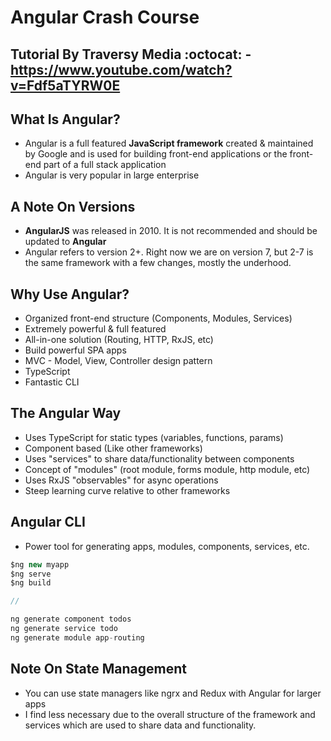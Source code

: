 # Angular Crash Course

## Tutorial By Traversy Media :octocat: - https://www.youtube.com/watch?v=Fdf5aTYRW0E

## What Is Angular?
 - Angular is a full featured  __JavaScript framework__ created & maintained by Google and is used for building front-end applications or the front-end part of a full stack application
 - Angular is very popular in large enterprise

## A Note On Versions
 - **AngularJS** was released in 2010. It is not recommended and should be updated to **Angular**
 - Angular refers to version 2+. Right now we are on version 7, but 2-7 is the same framework with a few changes, mostly the underhood.

## Why Use Angular?
 - Organized front-end structure (Components, Modules, Services)
 - Extremely powerful & full featured
 - All-in-one solution (Routing, HTTP, RxJS, etc)
 - Build powerful SPA apps 
 - MVC - Model, View, Controller design pattern
 - TypeScript
 - Fantastic CLI

## The Angular Way
 - Uses TypeScript for static types (variables, functions, params)
 - Component based (Like other frameworks)
 - Uses "services" to share data/functionality between components 
 - Concept of "modules" (root module, forms module, http module, etc)
 - Uses RxJS "observables" for async operations
 - Steep learning curve relative to other frameworks

## Angular CLI 
 - Power tool for generating apps, modules, components, services, etc.
 ```javascript
 $ng new myapp
 $ng serve
 $ng build

 //
 
 ng generate component todos
 ng generate service todo
 ng generate module app-routing

 ```

## Note On State Management
 - You can use state managers like ngrx and Redux with Angular for larger apps
 - I find less necessary due to the overall structure of the framework and services which are used to share data and functionality.